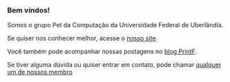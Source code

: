### Bem vindos!

Somos o grupo Pet da Computação da Universidade Federal de Uberlândia.

Se quiser nos conhecer melhor, acesse o [nosso site](https://comppet-ufu.github.io/comppet/).

Você também pode acompanhar nossas postagens no [blog PrintF](https://comppet.github.io/PrintF/).

Se tiver alguma dúvida ou quiser entrar em contato, pode chamar [qualquer um de nossos membro](https://comppet-ufu.github.io/comppet/quem_somos.html)


